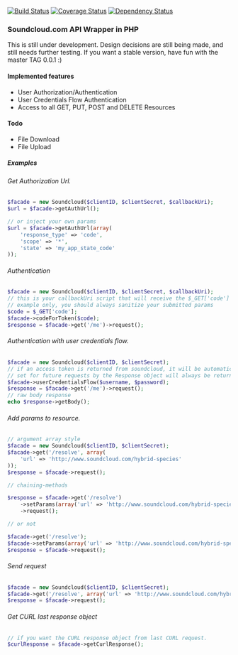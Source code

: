 [![Build Status](https://travis-ci.org/njasm/soundcloud.svg?branch=master)](https://travis-ci.org/njasm/soundcloud) [![Coverage Status](https://coveralls.io/repos/njasm/soundcloud/badge.png?branch=master)](https://coveralls.io/r/njasm/soundcloud?branch=master) [![Dependency Status](https://www.versioneye.com/user/projects/534af6adfe0d078843000029/badge.png)](https://www.versioneye.com/user/projects/534af6adfe0d078843000029)
### Soundcloud.com API Wrapper in PHP
This is still under development.
Design decisions are still being made, and still needs further testing.
If you want a stable version, have fun with the master TAG 0.0.1 :)

#### Implemented features 

* User Authorization/Authentication
* User Credentials Flow Authentication
* Access to all GET, PUT, POST and DELETE Resources

#### Todo

* File Download
* File Upload

##### Examples
###### Get Authorization Url.
```php
$facade = new Soundcloud($clientID, $clientSecret, $callbackUri);
$url = $facade->getAuthUrl();

// or inject your own params
$url = $facade->getAuthUrl(array(
    'response_type' => 'code',
    'scope' => '*',
    'state' => 'my_app_state_code'
));
```

###### Authentication 
```php
$facade = new Soundcloud($clientID, $clientSecret, $callbackUri);
// this is your callbackUri script that will receive the $_GET['code']
// example only, you should always sanitize your submitted params
$code = $_GET['code'];
$facade->codeForToken($code);
$response = $facade->get('/me')->request();
```

###### Authentication with user credentials flow.
```php
$facade = new Soundcloud($clientID, $clientSecret);
// if an access token is returned from soundcloud, it will be automatically
// set for future requests by the Response object will always be returned to the client.
$facade->userCredentialsFlow($username, $password);
$response = $facade->get('/me')->request();
// raw body response
echo $response->getBody();
```

###### Add params to resource.
```php
// argument array style
$facade = new Soundcloud($clientID, $clientSecret);
$facade->get('/resolve', array(
    'url' => 'http://www.soundcloud.com/hybrid-species'
));
$response = $facade->request();

// chaining-methods

$response = $facade->get('/resolve')
    ->setParams(array('url' => 'http://www.soundcloud.com/hybrid-species'))
    ->request();

// or not

$facade->get('/resolve');
$facade->setParams(array('url' => 'http://www.soundcloud.com/hybrid-species'));
$response = $facade->request();
```

###### Send request
```php
$facade = new Soundcloud($clientID, $clientSecret);
$facade->get('/resolve', array('url' => 'http://www.soundcloud.com/hybrid-species'));
$response = $facade->request();
```

###### Get CURL last response object
```php
// if you want the CURL response object from last CURL request.
$curlResponse = $facade->getCurlResponse();
```
